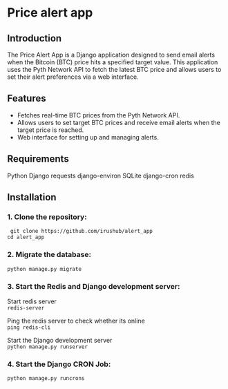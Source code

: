 #   Price alert app
## Introduction
The Price Alert App is a Django application designed to send email alerts when the Bitcoin (BTC) price hits a specified target value. This application uses the Pyth Network API to fetch the latest BTC price and allows users to set their alert preferences via a web interface.

## Features
- Fetches real-time BTC prices from the Pyth Network API.
- Allows users to set target BTC prices and receive email alerts when the target price is reached.
- Web interface for setting up and managing alerts.

## Requirements
Python 
Django 
requests
django-environ
SQLite
django-cron
redis

## Installation
### 1. Clone the repository:
``` git clone https://github.com/irushub/alert_app```
<br>
```cd alert_app```


### 2. Migrate the database:
```python manage.py migrate```

### 3. Start the Redis and Django development server:
Start redis server
<br>
```redis-server```

Ping the redis server to check whether its online 
<br>
```ping redis-cli```

Start the Django development server
<br>
```python manage.py runserver```

### 4. Start the Django CRON Job:
```python manage.py runcrons```
